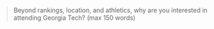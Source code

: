 > Beyond rankings, location, and athletics,
  why are you interested in attending Georgia Tech?
  (max 150 words)
  
